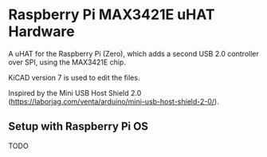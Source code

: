 # Raspberry Pi MAX3421E uHAT Hardware

A uHAT for the Raspberry Pi (Zero), which adds a second USB 2.0 controller over SPI, using the MAX3421E chip.

KiCAD version 7 is used to edit the files.

Inspired by the Mini USB Host Shield 2.0 (https://laborjag.com/venta/arduino/mini-usb-host-shield-2-0/).

## Setup with Raspberry Pi OS

TODO
